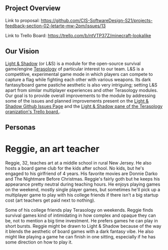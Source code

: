 ## Project Overview

Link to proposal: https://github.com/CIS-SoftwareDesign-S21/projects-feedback-section-02-letarte-mw-2pm/issues/13

Link to Trello Board: https://trello.com/b/ntVTP37Z/minecraft-lookalike

## Our Vision

[Light & Shadow](https://github.com/Terasology/LightAndShadow) (or L&S) is a module for the open-source survival game/engine [Terasology](https://github.com/MovingBlocks/Terasology) of particular interest to our team. L&S is a competitive, experimental game mode in which players can compete to capture a flag while fighting each other with various weapons. Its dark fantasy/board game pastiche aesthetic is also very intriguing; setting L&S apart from similar multiplayer experiences and other Terasology modules. Our goal is to provide overall improvements to the module by addressing some of the issues and planned improvements present on the [Light & Shadow Github Issues Page](https://github.com/Terasology/LightAndShadow/issues) and the [Light & Shadow pane of the Terasology oranization's Trello board.](https://trello.com/b/QfaZMGMa/the-gameplay-template-to-rule-them-all). 

## Personas

# Reggie, an art teacher

Reggie, 32, teaches art at a middle school in rural New Jersey. He also hosts a board game club for the kids after school. No kids, but he's engaged to his girlfriend of 4 years.  His favorite movies are Donnie Darko and The Nightmare Before Christmas. Reggie's fairly goth but he keeps his appearance pretty neutral during teaching hours. He enjoys playing games on the weekend, mostly single player games, but sometimes he'll pick up a multiplayer game to play with his college friends if there isn't a big startup cost (art teachers get paid next to nothing).

Some of his college friends play Terasology on weekends. Reggie finds survival games kind of intimidating in how complex and opaque they can be, not to mention a big time investment. He prefers games he can play in short bursts. Reggie might be drawn to Light & Shadow because of the way it blends the aesthetic of board games with a dark fantasy vibe. He also might like playing a game he can finish in one sitting, especially if he has some direction on how to play it.
